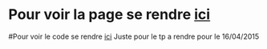 # Pour voir la page se rendre [ici]()
#Pour voir le code se rendre [ici]()
Juste pour le tp a rendre pour le 16/04/2015

